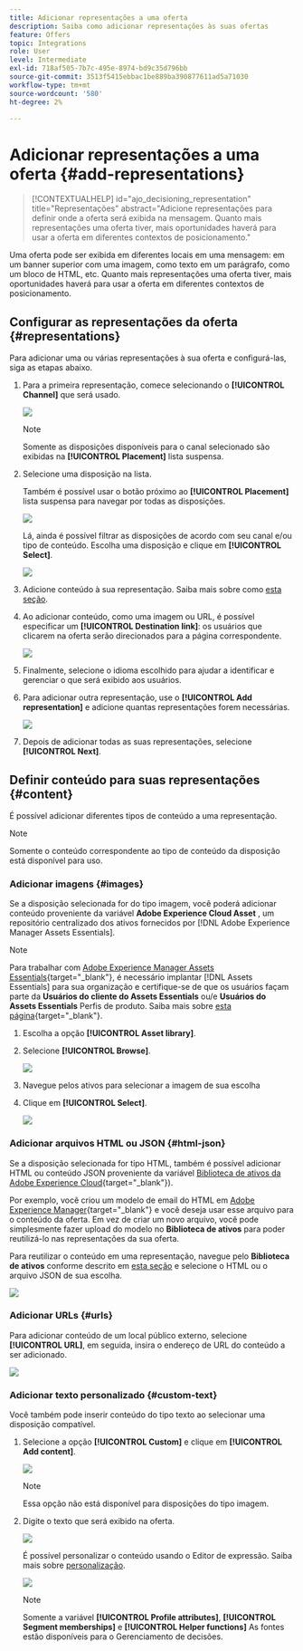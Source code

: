 ```yaml
---
title: Adicionar representações a uma oferta
description: Saiba como adicionar representações às suas ofertas
feature: Offers
topic: Integrations
role: User
level: Intermediate
exl-id: 718af505-7b7c-495e-8974-bd9c35d796bb
source-git-commit: 3513f5415ebbac1be889ba390877611ad5a71030
workflow-type: tm+mt
source-wordcount: '580'
ht-degree: 2%

---
```


# Adicionar representações a uma oferta {#add-representations}

>[!CONTEXTUALHELP]
>id="ajo_decisioning_representation"
>title="Representações"
>abstract="Adicione representações para definir onde a oferta será exibida na mensagem. Quanto mais representações uma oferta tiver, mais oportunidades haverá para usar a oferta em diferentes contextos de posicionamento."

Uma oferta pode ser exibida em diferentes locais em uma mensagem: em um banner superior com uma imagem, como texto em um parágrafo, como um bloco de HTML, etc. Quanto mais representações uma oferta tiver, mais oportunidades haverá para usar a oferta em diferentes contextos de posicionamento.

## Configurar as representações da oferta {#representations}

Para adicionar uma ou várias representações à sua oferta e configurá-las, siga as etapas abaixo.

1. Para a primeira representação, comece selecionando o **[!UICONTROL Channel]** que será usado.

   ![](../assets/channel-placement.png)

   >[!NOTE]
   >
   >Somente as disposições disponíveis para o canal selecionado são exibidas na **[!UICONTROL Placement]** lista suspensa.

1. Selecione uma disposição na lista.

   Também é possível usar o botão próximo ao **[!UICONTROL Placement]** lista suspensa para navegar por todas as disposições.

   ![](../assets/browse-button-placements.png)

   Lá, ainda é possível filtrar as disposições de acordo com seu canal e/ou tipo de conteúdo. Escolha uma disposição e clique em **[!UICONTROL Select]**.

   ![](../assets/browse-placements.png)

1. Adicione conteúdo à sua representação. Saiba mais sobre como [esta seção](#content).

1. Ao adicionar conteúdo, como uma imagem ou URL, é possível especificar um **[!UICONTROL Destination link]**: os usuários que clicarem na oferta serão direcionados para a página correspondente.

   ![](../assets/offer-destination-link.png)

1. Finalmente, selecione o idioma escolhido para ajudar a identificar e gerenciar o que será exibido aos usuários.

1. Para adicionar outra representação, use o **[!UICONTROL Add representation]** e adicione quantas representações forem necessárias.

   ![](../assets/offer-add-representation.png)

1. Depois de adicionar todas as suas representações, selecione **[!UICONTROL Next]**.

## Definir conteúdo para suas representações {#content}

É possível adicionar diferentes tipos de conteúdo a uma representação.

>[!NOTE]
>
>Somente o conteúdo correspondente ao tipo de conteúdo da disposição está disponível para uso.

### Adicionar imagens {#images}

Se a disposição selecionada for do tipo imagem, você poderá adicionar conteúdo proveniente da variável **Adobe Experience Cloud Asset** , um repositório centralizado dos ativos fornecidos por [!DNL Adobe Experience Manager Assets Essentials].

>[!NOTE]
>
> Para trabalhar com [Adobe Experience Manager Assets Essentials](https://experienceleague.adobe.com/docs/experience-manager-assets-essentials/help/introduction.html){target=&quot;_blank&quot;}, é necessário implantar [!DNL Assets Essentials] para sua organização e certifique-se de que os usuários façam parte da **Usuários do cliente do Assets Essentials** ou/e **Usuários do Assets Essentials** Perfis de produto. Saiba mais sobre [esta página](https://experienceleague.adobe.com/docs/experience-manager-assets-essentials/help/get-started-admins/deploy-administer.html){target=&quot;_blank&quot;}.

1. Escolha a opção **[!UICONTROL Asset library]**.

1. Selecione **[!UICONTROL Browse]**.

   ![](../assets/offer-browse-asset-library.png)

1. Navegue pelos ativos para selecionar a imagem de sua escolha

1. Clique em **[!UICONTROL Select]**.

   ![](../assets/offer-select-asset.png)

### Adicionar arquivos HTML ou JSON {#html-json}

Se a disposição selecionada for tipo HTML, também é possível adicionar HTML ou conteúdo JSON proveniente da variável [Biblioteca de ativos da Adobe Experience Cloud](https://experienceleague.adobe.com/docs/experience-manager-assets-essentials/help/introduction.html){target=&quot;_blank&quot;}).

Por exemplo, você criou um modelo de email do HTML em [Adobe Experience Manager](https://experienceleague.adobe.com/docs/experience-manager.html){target=&quot;_blank&quot;} e você deseja usar esse arquivo para o conteúdo da oferta. Em vez de criar um novo arquivo, você pode simplesmente fazer upload do modelo no **Biblioteca de ativos** para poder reutilizá-lo nas representações da sua oferta.

Para reutilizar o conteúdo em uma representação, navegue pelo **Biblioteca de ativos** conforme descrito em [esta seção](#images) e selecione o HTML ou o arquivo JSON de sua escolha.

![](../assets/offer-browse-asset-library-json.png)

### Adicionar URLs {#urls}

Para adicionar conteúdo de um local público externo, selecione **[!UICONTROL URL]**, em seguida, insira o endereço de URL do conteúdo a ser adicionado.

![](../assets/offer-content-url.png)

### Adicionar texto personalizado {#custom-text}

Você também pode inserir conteúdo do tipo texto ao selecionar uma disposição compatível.

1. Selecione a opção **[!UICONTROL Custom]** e clique em **[!UICONTROL Add content]**.

   ![](../assets/offer-add-content.png)

   >[!NOTE]
   >
   >Essa opção não está disponível para disposições do tipo imagem.

1. Digite o texto que será exibido na oferta.

   ![](../assets/offer-text-content.png)

   É possível personalizar o conteúdo usando o Editor de expressão. Saiba mais sobre [personalização](../../personalization/personalize.md#use-expression-editor).

   ![](../assets/offer-personalization.png)

   >[!NOTE]
   >
   >Somente a variável **[!UICONTROL Profile attributes]**, **[!UICONTROL Segment memberships]** e **[!UICONTROL Helper functions]** As fontes estão disponíveis para o Gerenciamento de decisões.

